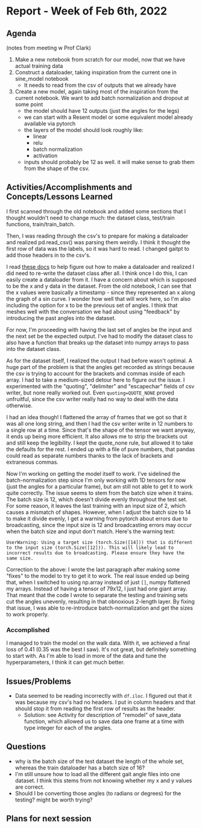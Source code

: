 # Report - Week of Feb 6th, 2022 #


## Agenda ##
(notes from meeting w Prof Clark)
1. Make a new notebook from scratch for our model, now that we have actual training data
2. Construct a dataloader, taking inspiration from the current one in sine_model notebook
    + It needs to read from the csv of outputs that we already have
3. Create a new model, again taking most of the inspiration from the current notebook. We want to add batch normalization and dropout at some point
    + the model should have 12 outputs (just the angles for the legs)
    + we can start with a Resent model or some equivalent model already available via pytorch
    + the layers of the model should look roughly like:
        - linear
        - relu
        - batch normalization
        - activation
    + inputs should probably be 12 as well. it will make sense to grab them from the shape of the csv.

## Activities/Accomplishments and Concepts/Lessons Learned ##
I first scanned through the old notebook and added some sections that I thought wouldn't need to change much: the dataset class, test/train functions, train/train_batch. 

Then, I was reading through the csv's to prepare for making a dataloader and realized pd.read_csv() was parsing them weirdly. I think it thought the first row of data was the labels, so it was hard to read. I changed gaitpt to add those headers in to the csv's. 

I read [these docs](https://pytorch.org/tutorials/beginner/data_loading_tutorial.html#) to help figure out how to make a dataloader and realized I did need to re-write the dataset class after all. I think once I do this, I can easily create a dataloader from it. I have a concern about which is supposed to be the x and y data in the dataset. From the old notebook, I can see that the x values were basically a timestamp - since they represented an x along the graph of a sin curve. I wonder how well that will work here, so I'm also including the option for x to be the previous set of angles. I think that meshes well with the conversation we had about using "feedback" by introducing the past angles into the dataset. 

For now, I'm proceeding with having the last set of angles be the input and the next set be the expected output. I've had to modify the dataset class to also have a function that breaks up the dataset into numpy arrays to pass into the dataset class. 

As for the dataset itself, I realized the output I had before wasn't optimal. A huge part of the problem is that the angles get recorded as strings because the csv is trying to account for the brackets and commas inside of each array. I had to take a medium-sized detour here to figure out the issue. I experimented with the "quoting", "delimiter" and "escapechar" fields of csv writer, but none really worked out. Even `quoting=QUOTE_NONE` proved unfruitful, since the csv writer really had no way to deal with the data otherwise.

I had an idea though! I flattened the array of frames that we got so that it was all one long string, and then I had the csv writer write in 12 numbers to a single row at a time. Since that's the shape of the tensor we want anyway, it ends up being more efficient. It also allows me to strip the brackets out and still keep the legibility. I kept the quote_none rule, but allowed it to take the defaults for the rest. I ended up with a file of pure numbers, that pandas could read as separate numbers thanks to the lack of brackets and extraneous commas. 


Now I'm working on getting the model itself to work. I've sidelined the batch-normalization step since I'm only working with 1D tensors for now (just the angles for a particular frame), but am still not able to get it to work quite correctly. The issue seems to stem from the batch size when it trains. The batch size is 12, which doesn't divide evenly throughout the test set. For some reason, it leaves the last training with an input size of 2, which causes a mismatch of shapes. However, when I adjust the batch size to 14 to make it divide evenly, I get a warning from pytorch about errors due to broadcasting, since the input size is 12 and broadcasting errors may occur when the batch size and input don't match. Here's the warning text:
```
UserWarning: Using a target size (torch.Size([14])) that is different to the input size (torch.Size([12])). This will likely lead to incorrect results due to broadcasting. Please ensure they have the same size.

```

Correction to the above:
I wrote the last paragraph after making some "fixes" to the model to try to get it to work. The real issue ended up being that, when I switched to using np.array instead of just `[]`, numpy flattened my arrays. Instead of having a tensor of 79x12, I just had one giant array. That meant that the code I wrote to separate the testing and training sets cut the angles unevenly, resulting in that obnoxious 2-length layer. By fixing that issue, I was able to re-introduce batch-normalization and get the sizes to work properly.


### Accomplished
I managed to train the model on the walk data. With it, we achieved a final loss of 0.41 (0.35 was the best I saw). It's not great, but definitely something to start with. As I'm able to load in more of the data and tune the hyperparameters, I think it can get much better.



## Issues/Problems
- Data seemed to be reading incorrectly with `df.iloc`. I figured out that it was because my csv's had no headers. I put in column headers and that should stop it from reading the first row of results as the header. 
    + Solution: see Activity for description of "remodel" of save_data function, which allowed us to save data one frame at a time with type integer for each of the angles.


## Questions
- why is the batch size of the test dataset the length of the whole set, whereas the train dataloader has a batch size of 16?
- I'm still unsure how to load all the different gait angle files into one dataset. I think this stems from not knowing whether my x and y values are correct.
- Should I be converting those angles (to radians or degrees) for the testing? might be worth trying?

## Plans for next session
